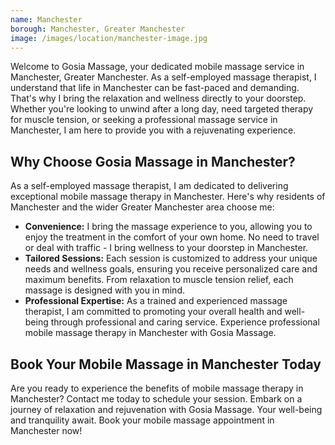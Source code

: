 ```yaml
---
name: Manchester
borough: Manchester, Greater Manchester
image: /images/location/manchester-image.jpg
---
```


Welcome to Gosia Massage, your dedicated mobile massage service in Manchester, Greater Manchester. As a self-employed massage therapist, I understand that life in Manchester can be fast-paced and demanding. That's why I bring the relaxation and wellness directly to your doorstep. Whether you're looking to unwind after a long day, need targeted therapy for muscle tension, or seeking a professional massage service in Manchester, I am here to provide you with a rejuvenating experience.

## Why Choose Gosia Massage in Manchester?

As a self-employed massage therapist, I am dedicated to delivering exceptional mobile massage therapy in Manchester. Here's why residents of Manchester and the wider Greater Manchester area choose me:

- **Convenience:** I bring the massage experience to you, allowing you to enjoy the treatment in the comfort of your own home. No need to travel or deal with traffic - I bring wellness to your doorstep in Manchester.
- **Tailored Sessions:** Each session is customized to address your unique needs and wellness goals, ensuring you receive personalized care and maximum benefits. From relaxation to muscle tension relief, each massage is designed with you in mind.
- **Professional Expertise:** As a trained and experienced massage therapist, I am committed to promoting your overall health and well-being through professional and caring service. Experience professional mobile massage therapy in Manchester with Gosia Massage.

## Book Your Mobile Massage in Manchester Today

Are you ready to experience the benefits of mobile massage therapy in Manchester? Contact me today to schedule your session. Embark on a journey of relaxation and rejuvenation with Gosia Massage. Your well-being and tranquility await. Book your mobile massage appointment in Manchester now!
